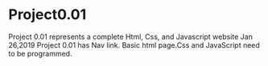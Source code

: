 # Project0.01
Project 0.01 represents a complete Html, Css, and Javascript website
Jan 26,2019 Project 0.01 has Nav link. Basic html page.Css and JavaScript need to be programmed.
